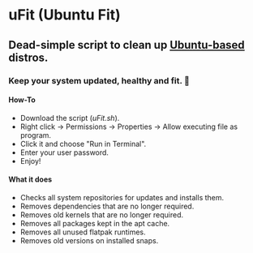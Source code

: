 # uFit (Ubuntu Fit)
## Dead-simple script to clean up [Ubuntu-based](https://en.wikipedia.org/wiki/List_of_Linux_distributions#Ubuntu-based) distros.
### Keep your system updated, healthy and fit. :slightly_smiling_face:

#### How-To
- Download the script (*uFit.sh*).
- Right click → Permissions → Properties → Allow executing file as program.
- Click it and choose "Run in Terminal".
- Enter your user password.
- Enjoy!

#### What it does
- Checks all system repositories for updates and installs them.
- Removes dependencies that are no longer required.
- Removes old kernels that are no longer required.
- Removes all packages kept in the apt cache.
- Removes all unused flatpak runtimes.
- Removes old versions on installed snaps.
